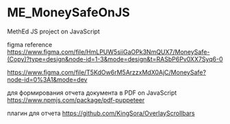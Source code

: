 # ME_MoneySafeOnJS
 MethEd JS project on JavaScript


figma reference
https://www.figma.com/file/HmLPUW5siiGaOPk3NmQUX7/MoneySafe-(Copy)?type=design&node-id=1-3&mode=design&t=RASbP6Pv0XX7Syq6-0

https://www.figma.com/file/T5KdOw6rM5ArzzxMdX0AjC/MoneySafe?node-id=0%3A1&mode=dev


для формирования отчета документа в PDF on JavaScript
https://www.npmjs.com/package/pdf-puppeteer



плагин для отчета
https://github.com/KingSora/OverlayScrollbars
